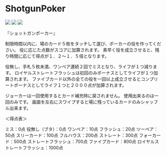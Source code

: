 ShotgunPoker
============

<img src="screenshot#1.png" />
<img src="screenshot#2.png" />
<img src="screenshot#3.png" />

『ショットガンポーカー』

制限時間以内に、場のカード５枚をタッチして選び、ポーカーの役を作ってください。
役に応じた点数がスコアに加算されます。
素早く役を成立させると、残り時間に応じて得点が１．２～１．５倍となります。

役無し、手札５枚未満、ワンペア連続２回でミスとなり、ライフが１つ減ります。
ロイヤルストレートフラッシュは初回のみボーナスとしてライフが１つ加算されます。
ファイブカード以外の全ての役を一回以上成立させるとコンプリートボーナスとしてライフ１つと２０００点が加算されます。

ジョーカーは一回使用するとカード補充時に戻されません。
使用出来るのは一回のみです。
画面を左右にスワイプすると場に残っているカードのみシャッフル出来ます。

＜得点表＞

ミス：0点
役無し（ブタ）：0点
ワンペア：10点
フラッシュ：20点
ツーペア：50点
スリーカード：100点
フルハウス：200点
ストレート：300点
フォーカード：500点
ストレートフラッシュ：700点
ファイブカード：800点
ロイヤルストレートフラッシュ：1000点

